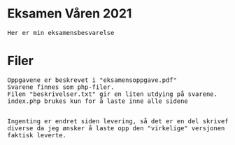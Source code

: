 <h1>Eksamen Våren 2021</h1>
<pre>
Her er min eksamensbesvarelse
</pre>


<h1>Filer</h1>
<pre>
Oppgavene er beskrevet i "eksamensoppgave.pdf"
Svarene finnes som php-filer.
Filen "beskrivelser.txt" gir en liten utdying på svarene.
index.php brukes kun for å laste inne alle sidene

Ingenting er endret siden levering, så det er en del skrivefeil og diverse da jeg ønsker
å laste opp den "virkelige" versjonen som jeg faktisk leverte.
</pre>

